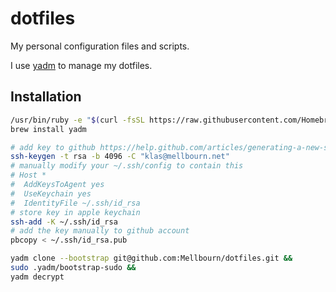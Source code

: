 # dotfiles

My personal configuration files and scripts.

I use [yadm](https://github.com/TheLocehiliosan/yadm) to manage my dotfiles.

## Installation

```bash
/usr/bin/ruby -e "$(curl -fsSL https://raw.githubusercontent.com/Homebrew/install/master/install)" &&
brew install yadm

# add key to github https://help.github.com/articles/generating-a-new-ssh-key-and-adding-it-to-the-ssh-agent/:
ssh-keygen -t rsa -b 4096 -C "klas@mellbourn.net"
# manually modify your ~/.ssh/config to contain this
# Host *
#  AddKeysToAgent yes
#  UseKeychain yes
#  IdentityFile ~/.ssh/id_rsa
# store key in apple keychain
ssh-add -K ~/.ssh/id_rsa
# add the key manually to github account
pbcopy < ~/.ssh/id_rsa.pub

yadm clone --bootstrap git@github.com:Mellbourn/dotfiles.git &&
sudo .yadm/bootstrap-sudo &&
yadm decrypt
```
